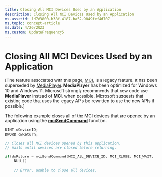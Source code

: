 ```yaml
---
title: Closing All MCI Devices Used by an Application
description: Closing All MCI Devices Used by an Application
ms.assetid: 1d7d3800-b38f-4187-ba57-9849fef4d707
ms.topic: concept-article
ms.date: 4/26/2023
ms.custom: UpdateFrequency5
---
```


# Closing All MCI Devices Used by an Application

\[The feature associated with this page, [MCI](/windows/win32/multimedia/mci), is a legacy feature. It has been superseded by [MediaPlayer](/uwp/api/Windows.Media.Playback.MediaPlayer). **MediaPlayer** has been optimized for Windows 10 and Windows 11. Microsoft strongly recommends that new code use **MediaPlayer** instead of **MCI**, when possible. Microsoft suggests that existing code that uses the legacy APIs be rewritten to use the new APIs if possible.\]

The following example closes all of the MCI devices that are opened by an application using the [**mciSendCommand**](/previous-versions//dd757160(v=vs.85)) function.


```C++
UINT wDeviceID;
DWORD dwReturn;
 
// Closes all MCI devices opened by this application.
// Waits until devices are closed before returning.

if(dwReturn = mciSendCommand(MCI_ALL_DEVICE_ID, MCI_CLOSE, MCI_WAIT, 
    NULL))
    
    // Error, unable to close all devices.
    
```



 

 
